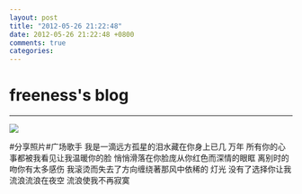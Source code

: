 ```yaml
---
layout: post
title: "2012-05-26 21:22:48"
date: 2012-05-26 21:22:48 +0800
comments: true
categories: 
---
```


# freeness's blog

----------

![](http://okqmqrbgo.bkt.clouddn.com/201205262122481.jpg)

>
\#分享照片\#广场歌手 我是一滴远方孤星的泪水藏在你身上已几 万年 所有你的心事都被我看见让我温暖你的脸 悄悄滑落在你脸庞从你红色而深情的眼眶 离别时的吻你有太多感伤 我滚烫而失去了方向缠绕著那风中依稀的 灯光 没有了选择你让我流浪流浪在夜空 流浪使我不再寂寞